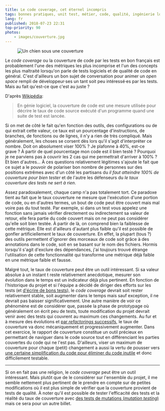 ```yaml
---
title: Le code coverage, cet éternel incompris
tags: bonnes pratiques, unit test, métier, code, qualité, ingénierie logicielle
lang: fr
published: 2018-07-23 22:31
top-priority: 90
photos:
    - images/couverture.jpg
---
```


<figure class="object-center bordered">
    <img loading="lazy" src="/images/660x/couverture.jpg" alt="Un chien sous une couverture">
</figure>

Le *code coverage* ou la couverture de code par les tests en bon français est
probablement l'une des métriques les plus incomprise et l'un des concepts les
plus maltraité lorsqu'on parle de tests logiciels et de qualité de code en
général. C'est d'ailleurs un bon sujet de conversation pour animer un *open
space* rempli de développeur·ses un tant soit peu intéressé·es par les tests.
Mais au fait qu'est-ce que c'est au juste&nbsp;?

D'après [Wikipédia](https://fr.wikipedia.org/wiki/Couverture_de_code):

> En génie logiciel, la couverture de code est une mesure utilisée pour décrire
> le taux de code source exécuté d'un programme quand une suite de test est
> lancée.

Si on met de côté le fait qu'en fonction des outils, des configurations ou de
qui extrait cette valeur, ce taux est un pourcentage d'instructions, de
branches, de fonctions ou de lignes, il n'y a rien de très compliqué. Mais
généralement, les choses se corsent dès lors qu'il s'agit d'interpréter ce
nombre. Doit on absolument viser 100%&nbsp;? Je plafonne à 40%, est-ce
grave&nbsp;? À partir de quel pourcentage mon code est il bien testé&nbsp;?
Pourquoi je ne parviens pas à couvrir les 2 cas qui me permettrait d'arriver à
100%&nbsp;? Et bien d'autres… À ces questions relativement légitimes s'ajoute le
fait que ce sujet a le pouvoir de polariser bon nombre de personnes sur des
positions extrêmes avec d'un côté les partisans du *il faut atteindre 100% de
couverture pour bien tester* et de l'autre les défenseurs du *le taux couverture
des tests ne sert à rien*.

Assez paradoxalement, chaque camp n'a pas totalement tort. Ce paradoxe tient au
fait que le taux couverture ne mesure que l'exécution d'une portion de code, ou
en d'autres termes, un bout de code peut être couvert mais mal voire pas du tout
testé. Par exemple, si dans un test vous appelez une fonction sans jamais
vérifier directement ou indirectement sa valeur de retour, elle fera partie du
code couvert mais on ne peut pas considérer qu'elle soit bien testée. À partir
de là, on comprend bien la faiblesse de cette métrique. Elle est d'ailleurs
d'autant plus faible qu'il est possible de gonfler artificiellement le taux de
couverture. En effet, la plupart (tous&nbsp;?) des outils permettent d'ignorer
des morceaux de code soit grâce à des annotations dans le code, soit en se
basant sur le nom des fichiers. Hormis lorsqu'il s'agit d'exclure des
dépendances, j'ai toujours trouvé étrange l'utilisation de cette fonctionnalité
qui transforme une métrique déjà faible en une métrique faible et fausse.

Malgré tout, le taux de couverture peut être un outil intéressant. Si sa valeur
absolue à un instant t reste relativement anecdotique, mesurer son évolution
dans le temps est un indicateur déjà plus pertinent. En fonction de l'historique
du projet et si l'équipe a décidé de diriger des efforts sur les tests (et
[d'écrire de bons tests](/post/bon-test-unitaire-integration-fonctionnel/)), le
*code coverage* devrait soit rester relativement stable, soit augmenter dans le
temps mais sauf exception, il ne devrait pas baisser significativement. Une
autre manière de voir ce phénomène est de considérer que, passée la phase de
prototypage où généralement on écrit peu de tests, toute modification du projet
devrait venir avec des tests qui couvrent au maximum ces changements. Au fur et
à mesure des évolutions et [par *refactorings*
successifs](http://www.arolla.fr/blog/2018/06/quand-refactorer-et-pourquoi/), le
taux de couverture va donc mécaniquement et progressivement augmenter. Dans cet
exercice, le rapport de couverture constitue un outil précieux en permettant de
naviguer dans le code source tout en différenciant les parties couvertes du code
qui ne l'est pas. D'ailleurs, viser un maximum de couverture pour chaque (petit)
changement a aussi la vertu de pousser vers [une certaine simplification du code
pour éliminer du code inutile](/post/chasser-le-superflu/) et donc difficilement
testable.

---

Si on en fait pas une religion, le *code coverage* peut être un outil
intéressant. Mais plutôt que de le considérer sur l'ensemble du projet, il me
semble nettement plus pertinent de le prendre en compte sur de petites
modifications où il est plus simple de vérifier que la couverture provient de
tests de qualité. À noter qu'il est possible de tester l'efficacité des tests et
la réalité du taux de couverture avec [des tests de mutations (*mutation
testing*)](https://en.wikipedia.org/wiki/Mutation_testing) mais ce sera pour un
autre billet.
